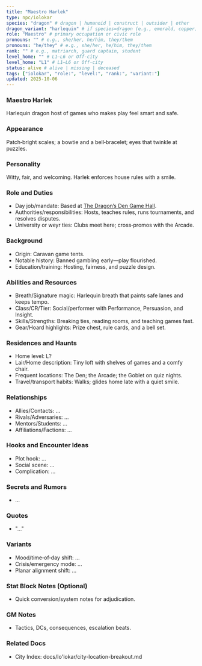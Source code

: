 ```yaml
---
title: "Maestro Harlek"
type: npc/iolokar
species: "dragon" # dragon | humanoid | construct | outsider | other
dragon_variant: "harlequin" # if species=dragon (e.g., emerald, copper)
role: "Maestro" # primary occupation or civic role
pronouns: "" # e.g., she/her, he/him, they/them
pronouns: "he/they" # e.g., she/her, he/him, they/them
rank: "" # e.g., matriarch, guard captain, student
level_home: "" # L1–L6 or Off‑city
level_home: "L1" # L1–L6 or Off‑city
status: alive # alive | missing | deceased
tags: ["iolokar", "role:", "level:", "rank:", "variant:"]
updated: 2025-10-06
---
```

### Maestro Harlek

Harlequin dragon host of games who makes play feel smart and safe.

### Appearance

Patch‑bright scales; a bowtie and a bell‑bracelet; eyes that twinkle at puzzles.

### Personality

Witty, fair, and welcoming. Harlek enforces house rules with a smile.

### Role and Duties

- Day job/mandate: Based at [The Dragon’s Den Game Hall](docs/Io'lokar/Locations/the-dragons-den-game-hall.md).
- Authorities/responsibilities: Hosts, teaches rules, runs tournaments, and resolves disputes.
- University or weyr ties: Clubs meet here; cross‑promos with the Arcade.

### Background

- Origin: Caravan game tents.
- Notable history: Banned gambling early—play flourished.
- Education/training: Hosting, fairness, and puzzle design.

### Abilities and Resources

- Breath/Signature magic: Harlequin breath that paints safe lanes and keeps tempo.
- Class/CR/Tier: Social/performer with Performance, Persuasion, and Insight.
- Skills/Strengths: Breaking ties, reading rooms, and teaching games fast.
- Gear/Hoard highlights: Prize chest, rule cards, and a bell set.

### Residences and Haunts

- Home level: L?
- Lair/Home description: Tiny loft with shelves of games and a comfy chair.
- Frequent locations: The Den; the Arcade; the Goblet on quiz nights.
- Travel/transport habits: Walks; glides home late with a quiet smile.

### Relationships

- Allies/Contacts: ...
- Rivals/Adversaries: ...
- Mentors/Students: ...
- Affiliations/Factions: ...

### Hooks and Encounter Ideas

- Plot hook: ...
- Social scene: ...
- Complication: ...

### Secrets and Rumors

- ...

### Quotes

- "..."

### Variants

- Mood/time‑of‑day shift: ...
- Crisis/emergency mode: ...
- Planar alignment shift: ...

### Stat Block Notes (Optional)

- Quick conversion/system notes for adjudication.

### GM Notes

- Tactics, DCs, consequences, escalation beats.

### Related Docs

- City Index: docs/Io'lokar/city-location-breakout.md
